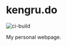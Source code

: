 # kengru.do
![ci-build](https://travis-ci.org/kengru/kengru.do.svg?branch=master)

My personal webpage.